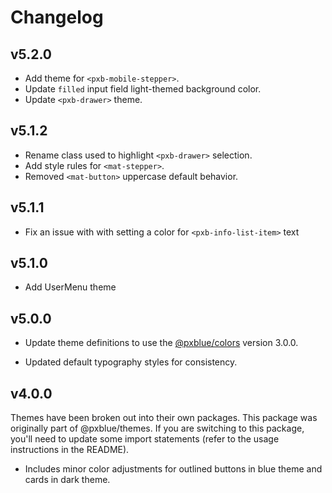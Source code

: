 # Changelog

## v5.2.0

-   Add theme for `<pxb-mobile-stepper>`.
-   Update `filled` input field light-themed background color.
-   Update `<pxb-drawer>` theme.

## v5.1.2

-   Rename class used to highlight `<pxb-drawer>` selection.
-   Add style rules for `<mat-stepper>`.
-   Removed `<mat-button>` uppercase default behavior.

## v5.1.1

-   Fix an issue with with setting a color for `<pxb-info-list-item>` text

## v5.1.0

-   Add UserMenu theme

## v5.0.0

-   Update theme definitions to use the [@pxblue/colors](https://www.npmjs.com/package/@pxblue/colors) version 3.0.0.
<!-- - Update color schemes to address accessibility concerns. -->
-   Updated default typography styles for consistency.

## v4.0.0

Themes have been broken out into their own packages. This package was originally part of @pxblue/themes. If you are switching to this package, you'll need to update some import statements (refer to the usage instructions in the README).

-   Includes minor color adjustments for outlined buttons in blue theme and cards in dark theme.
